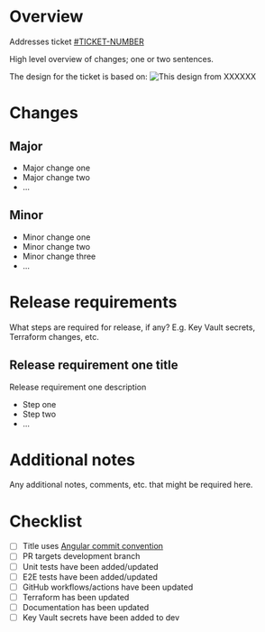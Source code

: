 # Overview

Addresses ticket [#TICKET-NUMBER](www.ticket-link.com)

High level overview of changes; one or two sentences.

The design for the ticket is based on:
![This design from XXXXXX](screenshot-of-design.png)

# Changes

## Major

- Major change one
- Major change two
- ...

## Minor

- Minor change one
- Minor change two
- Minor change three
- ...

# Release requirements

What steps are required for release, if any? E.g. Key Vault secrets, Terraform changes, etc.

## Release requirement one title

Release requirement one description

- Step one
- Step two
- ...

# Additional notes

Any additional notes, comments, etc. that might be required here.

# Checklist

- [ ] Title uses [Angular commit convention](https://www.conventionalcommits.org/en/v1.0.0-beta.4/)
- [ ] PR targets development branch
- [ ] Unit tests have been added/updated
- [ ] E2E tests have been added/updated
- [ ] GitHub workflows/actions have been updated
- [ ] Terraform has been updated
- [ ] Documentation has been updated
- [ ] Key Vault secrets have been added to dev
